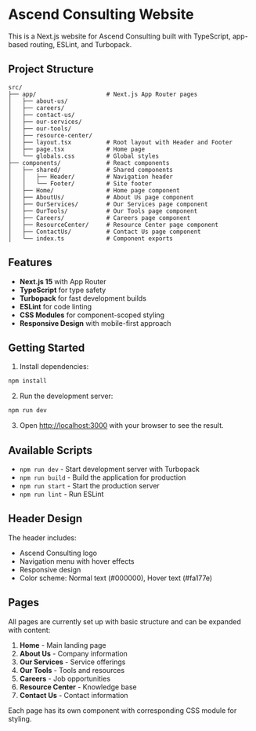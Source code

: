 # Ascend Consulting Website

This is a Next.js website for Ascend Consulting built with TypeScript, app-based routing, ESLint, and Turbopack.

## Project Structure

```
src/
├── app/                    # Next.js App Router pages
│   ├── about-us/
│   ├── careers/
│   ├── contact-us/
│   ├── our-services/
│   ├── our-tools/
│   ├── resource-center/
│   ├── layout.tsx          # Root layout with Header and Footer
│   ├── page.tsx            # Home page
│   └── globals.css         # Global styles
├── components/             # React components
│   ├── shared/             # Shared components
│   │   ├── Header/         # Navigation header
│   │   └── Footer/         # Site footer
│   ├── Home/               # Home page component
│   ├── AboutUs/            # About Us page component
│   ├── OurServices/        # Our Services page component
│   ├── OurTools/           # Our Tools page component
│   ├── Careers/            # Careers page component
│   ├── ResourceCenter/     # Resource Center page component
│   ├── ContactUs/          # Contact Us page component
│   └── index.ts            # Component exports
```

## Features

- **Next.js 15** with App Router
- **TypeScript** for type safety
- **Turbopack** for fast development builds
- **ESLint** for code linting
- **CSS Modules** for component-scoped styling
- **Responsive Design** with mobile-first approach

## Getting Started

1. Install dependencies:
```bash
npm install
```

2. Run the development server:
```bash
npm run dev
```

3. Open [http://localhost:3000](http://localhost:3000) with your browser to see the result.

## Available Scripts

- `npm run dev` - Start development server with Turbopack
- `npm run build` - Build the application for production
- `npm run start` - Start the production server
- `npm run lint` - Run ESLint

## Header Design

The header includes:
- Ascend Consulting logo
- Navigation menu with hover effects
- Responsive design
- Color scheme: Normal text (#000000), Hover text (#fa177e)

## Pages

All pages are currently set up with basic structure and can be expanded with content:

1. **Home** - Main landing page
2. **About Us** - Company information
3. **Our Services** - Service offerings
4. **Our Tools** - Tools and resources
5. **Careers** - Job opportunities
6. **Resource Center** - Knowledge base
7. **Contact Us** - Contact information

Each page has its own component with corresponding CSS module for styling.
